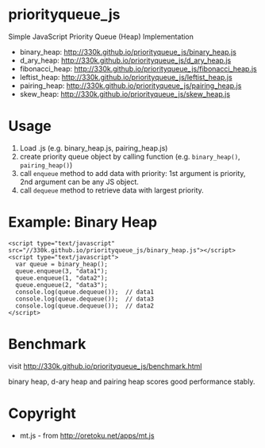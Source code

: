 # priorityqueue_js
Simple JavaScript Priority Queue (Heap) Implementation

* binary_heap: http://330k.github.io/priorityqueue_js/binary_heap.js
* d_ary_heap: http://330k.github.io/priorityqueue_js/d_ary_heap.js
* fibonacci_heap: http://330k.github.io/priorityqueue_js/fibonacci_heap.js
* leftist_heap: http://330k.github.io/priorityqueue_js/leftist_heap.js
* pairing_heap: http://330k.github.io/priorityqueue_js/pairing_heap.js
* skew_heap: http://330k.github.io/priorityqueue_js/skew_heap.js

# Usage
1. Load .js (e.g. binary_heap.js, pairing_heap.js)
2. create priority queue object by calling function (e.g. `binary_heap()`, `pairing_heap()`)
3. call `enqueue` method to add data with priority: 1st argument is priority, 2nd argument can be any JS object.
4. call `dequeue` method to retrieve data with largest priority.

# Example: Binary Heap
    <script type="text/javascript" src="//330k.github.io/priorityqueue_js/binary_heap.js"></script>
    <script type="text/javascript">
      var queue = binary_heap();
      queue.enqueue(3, "data1");
      queue.enqueue(1, "data2");
      queue.enqueue(2, "data3");
      console.log(queue.dequeue());  // data1
      console.log(queue.dequeue());  // data3
      console.log(queue.dequeue());  // data2
    </script>
  
# Benchmark
visit http://330k.github.io/priorityqueue_js/benchmark.html

binary heap, d-ary heap and pairing heap scores good performance stably.

# Copyright

* mt.js - from http://oretoku.net/apps/mt.js

